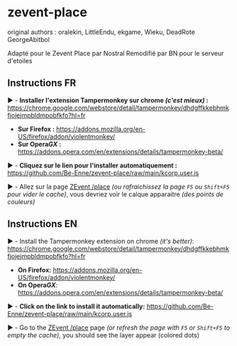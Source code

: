 # zevent-place
original authors : 
oralekin, LittleEndu, ekgame, Wieku, DeadRote
GeorgeAbitbol

Adapté pour le Zevent Place par Nostral 
Remodifié par BN pour le serveur d'etoiles

## Instructions FR

▶️ - **Installer l'extension Tampermonkey  sur chrome *(c'est mieux)* :** https://chrome.google.com/webstore/detail/tampermonkey/dhdgffkkebhmkfjojejmpbldmpobfkfo?hl=fr
- **Sur Firefox :** https://addons.mozilla.org/en-US/firefox/addon/violentmonkey/
- **Sur Opera*GX* :** https://addons.opera.com/en/extensions/details/tampermonkey-beta/

▶️ - **Cliquez sur le lien pour l'installer automatiquement :** https://github.com/Be-Enne/zevent-place/raw/main/kcorp.user.js

▶️ - Allez sur la page <a href="https://place.zevent.fr/">ZEvent /place</a> *(ou rafraichissez la page `F5` ou `Shift+F5` pour vider le cache)*, vous devriez voir le calque apparaitre *(des points de couleurs)*


## Instructions EN


▶️ - Install the Tampermonkey extension on chrome *(it's better)*: https://chrome.google.com/webstore/detail/tampermonkey/dhdgffkkebhmkfjojejmpbldmpobfkfo?hl=fr
- **On Firefox:** https://addons.mozilla.org/en-US/firefox/addon/violentmonkey/
- **On Opera*GX***: https://addons.opera.com/en/extensions/details/tampermonkey-beta/


▶️ - **Click on the link to install it automatically:** https://github.com/Be-Enne/zevent-place/raw/main/kcorp.user.js

▶️ - Go to the <a href="https://place.zevent.fr/">ZEvent /place</a> page *(or refresh the page with `F5` or `Shift+F5` to empty the cache)*, you should see the layer appear (colored dots)
